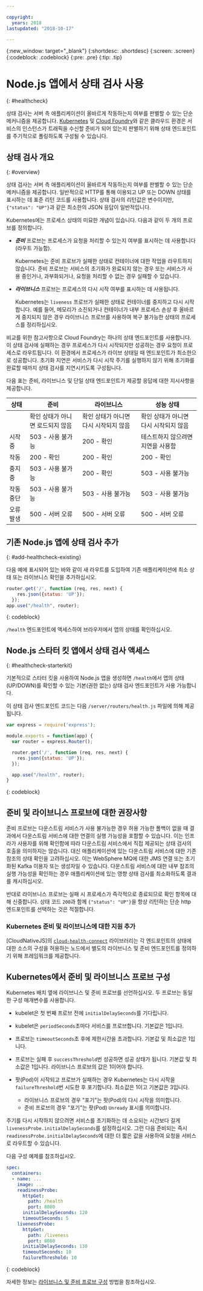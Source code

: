 ```yaml
---

copyright:
  years: 2018
lastupdated: "2018-10-17"

---
```


{:new_window: target="_blank"}
{:shortdesc: .shortdesc}
{:screen: .screen}
{:codeblock: .codeblock}
{:pre: .pre}
{:tip: .tip}

# Node.js 앱에서 상태 검사 사용
{: #healthcheck}

상태 검사는 서버 측 애플리케이션이 올바르게 작동하는지 여부를 판별할 수 있는 단순 메커니즘을 제공합니다. [Kubernetes](https://www.ibm.com/cloud/container-service) 및 [Cloud Foundry](https://www.ibm.com/cloud/cloud-foundry)와 같은 클라우드 환경은 서비스의 인스턴스가 트래픽을 수신할 준비가 되어 있는지 판별하기 위해 상태 엔드포인트를 주기적으로 폴링하도록 구성될 수 있습니다.

## 상태 검사 개요
{: #overview}

상태 검사는 서버 측 애플리케이션이 올바르게 작동하는지 여부를 판별할 수 있는 단순 메커니즘을 제공합니다. 일반적으로 HTTP를 통해 이용되고 UP 또는 DOWN 상태를 표시하는 데 표준 리턴 코드를 사용합니다. 상태 검사의 리턴값은 변수이지만, `{"status": "UP"}`과 같은 최소한의 JSON 응답이 일반적입니다. 

Kubernetes에는 프로세스 상태의 미묘한 개념이 있습니다. 다음과 같이 두 개의 프로브를 정의합니다.

- _**준비**_ 프로브는 프로세스가 요청을 처리할 수 있는지 여부를 표시하는 데 사용합니다(라우트 가능함). 

  Kubernetes는 준비 프로브가 실패한 상태로 컨테이너에 대한 작업을 라우트하지 않습니다. 준비 프로브는 서비스의 초기화가 완료되지 않는 경우 또는 서비스가 사용 중인거나, 과부화되거나, 요청을 처리할 수 없는 경우 실패할 수 있습니다.

- _**라이브니스**_ 프로브는 프로세스의 다시 시작 여부를 표시하는 데 사용됩니다.

  Kubernetes는 `liveness` 프로브가 실패한 상태로 컨테이너를 중지하고 다시 시작합니다. 예를 들어, 메모리가 소진되거나 컨테이너가 내부 프로세스 손상 후 올바르게 중지되지 않은 경우 라이브니스 프로브를 사용하여 복구 불가능한 상태의 프로세스를 정리하십시오. 

비교를 위한 참고사항으로 Cloud Foundry는 하나의 상태 엔드포인트를 사용합니다. 이 상태 검사에 실패하는 경우 프로세스가 다시 시작되지만 성공하는 경우 요청이 프로세스로 라우트됩니다. 이 환경에서 프로세스가 라이브 상태일 때 엔드포인트가 최소한으로 성공합니다. 초기화 지연은 서비스가 다시 시작 주기를 실행하지 않기 위해 초기화를 완료할 때까지 상태 검사를 지연시키도록 구성됩니다. 

다음 표는 준비, 라이브니스 및 단일 상태 엔드포인트가 제공할 응답에 대한 지시사항을 제공합니다. 

|상태    | 준비                        | 라이브니스                 | 성능 상태                    |
|----------|-----------------------------|----------------------------|---------------------------|
|          | 확인 상태가 아니면 로드되지 않음 | 확인 상태가 아니면 다시 시작되지 않음 | 확인 상태가 아니면 다시 시작되지 않음 |
| 시작 중  | 503 - 사용 불가능           | 200 - 확인                 | 테스트하지 않으려면 지연을 사용함 |
| 작동     | 200 - 확인                  | 200 - 확인                 | 200 - 확인                |
| 중지 중  | 503 - 사용 불가능           | 200 - 확인                 | 503 - 사용 불가능         |
| 작동 중단 | 503 - 사용 불가능           | 503 - 사용 불가능          | 503 - 사용 불가능         |
| 오류 발생| 500 - 서버 오류             | 500 - 서버 오류            | 500 - 서버 오류           |

## 기존 Node.js 앱에 상태 검사 추가
{: #add-healthcheck-existing}

다음 예에 표시되어 있는 바와 같이 새 라우트를 도입하여 기존 애플리케이션에 최소 상태 또는 라이브니스 확인을 추가하십시오.
```js
router.get('/', function (req, res, next) {
    res.json({status: 'UP'});
  });
app.use("/health", router);
```
{: codeblock}

`/health` 엔드포인트에 액세스하여 브라우저에서 앱의 상태를 확인하십시오.

## Node.js 스타터 킷 앱에서 상태 검사 액세스
{: #healthcheck-starterkit}

기본적으로 스타터 킷을 사용하여 Node.js 앱을 생성하면 `/health`에서 앱의 상태(UP/DOWN)를 확인할 수 있는 기본(권한 없는) 상태 검사 엔드포인트가 사용 가능합니다.

이 상태 검사 엔드포인트 코드는 다음 `/server/routers/health.js` 파일에 의해 제공됩니다.

```js
var express = require('express');

module.exports = function(app) {
  var router = express.Router();

  router.get('/', function (req, res, next) {
    res.json({status: 'UP'});
  });

  app.use("/health", router);
}
```
{: codeblock}

## 준비 및 라이브니스 프로브에 대한 권장사항

준비 프로브는 다운스트림 서비스가 사용 불가능한 경우 허용 가능한 폴백이 없을 때 결과에서 다운스트림 서비스에 대한 연결의 실행 가능성을 포함할 수 있습니다. 이는 인프라가 사용자를 위해 확인함에 따라 다운스트림 서비스에서 직접 제공되는 상태 검사의 호출을 의미하지는 않습니다. 대신 애플리케이션에 있는 다운스트림 서비스에 대한 기존 참조의 상태 확인을 고려하십시오. 이는 WebSphere MQ에 대한 JMS 연결 또는 초기화된 Kafka 이용자 또는 생성자일 수 있습니다. 다운스트림 서비스에 대한 내부 참조의 실행 가능성을 확인하는 경우 애플리케이션에 있는 영향 상태 검사를 최소화하도록 결과를 캐시하십시오. 

반대로 라이브니스 프로브는 실패 시 프로세스가 즉각적으로 종료되므로 확인 항목에 대해 신중합니다. 상태 코드 `200`과 함께 `{"status": "UP"}`을 항상 리턴하는 단순 http 엔드포인트를 선택하는 것은 적절합니다. 

### Kubernetes 준비 및 라이브니스에 대한 지원 추가

[CloudNativeJS]의 [`cloud-health-connect`](https://github.com/CloudNativeJS/cloud-health-connect) 라이브러리는 각 엔드포인트의 상태에 대한 소스의 구성을 허용하는 노드에서 별도의 라이브니스 및 준비 엔드포인트를 정의하기 위해 프레임워크를 제공합니다.

## Kubernetes에서 준비 및 라이브니스 프로브 구성

Kubernetes 배치 옆에 라이브니스 및 준비 프로브를 선언하십시오. 두 프로브는 동일한 구성 매개변수를 사용합니다. 

* kubelet은 첫 번째 프로브 전에 `initialDelaySeconds`를 기다립니다. 

* kubelet은 `periodSeconds`초마다 서비스를 프로브합니다. 기본값은 1입니다.

* 프로브는 `timeoutSeconds`초 후에 제한시간을 초과합니다. 기본값 및 최소값은 1입니다. 

* 프로브는 실패 후 `successThreshold`번 성공하면 성공 상태가 됩니다. 기본값 및 최소값은 1입니다. 라이브니스 프로브의 값은 1이어야 합니다.

* 팟(Pod)이 시작되고 프로브가 실패하는 경우 Kubernetes는 다시 시작을 `failureThreshold`번 시도한 후 포기합니다. 최소값은 1이고 기본값은 3입니다.
    - 라이브니스 프로브의 경우 "포기"는 팟(Pod)의 다시 시작을 의미합니다.
    - 준비 프로브의 경우 "포기"는 팟(Pod) `Unready` 표시를 의미합니다.

주기를 다시 시작하지 않으려면 서비스를 초기화하는 데 소요되는 시간보다 길게 `livenessProbe.initialDelaySeconds`를 설정하십시오. 그런 다음 준비되는 즉시 `readinessProbe.initialDelaySeconds`에 대한 더 짧은 값을 사용하여 요청을 서비스로 라우트할 수 있습니다. 

다음 구성 예제를 참조하십시오. 
```yaml
spec:
  containers:
  - name: ...
    image: ...
    readinessProbe:
      httpGet:
        path: /health
        port: 8080
      initialDelaySeconds: 120
      timeoutSeconds: 5
    livenessProbe:
      httpGet:
        path: /liveness
        port: 8080
      initialDelaySeconds: 130
      timeoutSeconds: 10
      failureThreshold: 10
```
{: codeblock}

자세한 정보는 [라이브니스 및 준비 프로브 구성](https://kubernetes.io/docs/tasks/configure-pod-container/configure-liveness-readiness-probes/) 방법을 참조하십시오.
